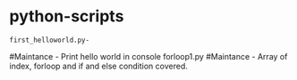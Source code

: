 # python-scripts
    first_helloworld.py-
#Maintance - Print hello world in console
    forloop1.py
#Maintance - Array of index, forloop and if and else condition covered.     
